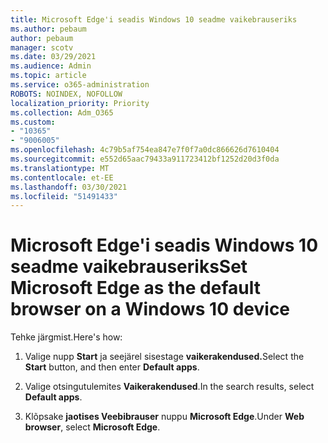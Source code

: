 ```yaml
---
title: Microsoft Edge'i seadis Windows 10 seadme vaikebrauseriks
ms.author: pebaum
author: pebaum
manager: scotv
ms.date: 03/29/2021
ms.audience: Admin
ms.topic: article
ms.service: o365-administration
ROBOTS: NOINDEX, NOFOLLOW
localization_priority: Priority
ms.collection: Adm_O365
ms.custom:
- "10365"
- "9006005"
ms.openlocfilehash: 4c79b5af754ea847e7f0f7a0dc866626d7610404
ms.sourcegitcommit: e552d65aac79433a911723412bf1252d20d3f0da
ms.translationtype: MT
ms.contentlocale: et-EE
ms.lasthandoff: 03/30/2021
ms.locfileid: "51491433"
---
```

# <a name="set-microsoft-edge-as-the-default-browser-on-a-windows-10-device"></a><span data-ttu-id="1ee3f-102">Microsoft Edge'i seadis Windows 10 seadme vaikebrauseriks</span><span class="sxs-lookup"><span data-stu-id="1ee3f-102">Set Microsoft Edge as the default browser on a Windows 10 device</span></span>

<span data-ttu-id="1ee3f-103">Tehke järgmist.</span><span class="sxs-lookup"><span data-stu-id="1ee3f-103">Here's how:</span></span>

1. <span data-ttu-id="1ee3f-104">Valige nupp **Start** ja seejärel sisestage **vaikerakendused.**</span><span class="sxs-lookup"><span data-stu-id="1ee3f-104">Select the **Start** button, and then enter **Default apps**.</span></span>

1. <span data-ttu-id="1ee3f-105">Valige otsingutulemites **Vaikerakendused**.</span><span class="sxs-lookup"><span data-stu-id="1ee3f-105">In the search results, select **Default apps**.</span></span>

1. <span data-ttu-id="1ee3f-106">Klõpsake **jaotises Veebibrauser** nuppu **Microsoft Edge**.</span><span class="sxs-lookup"><span data-stu-id="1ee3f-106">Under **Web browser**, select **Microsoft Edge**.</span></span>
